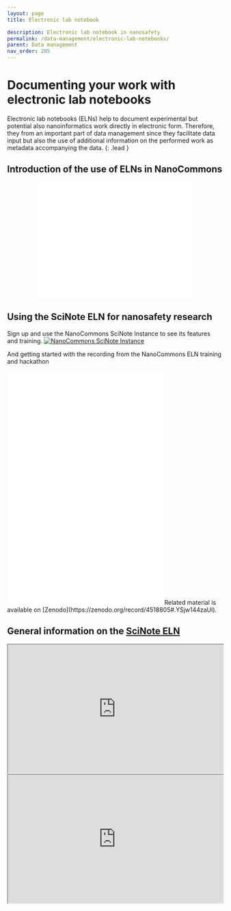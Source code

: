 ```yaml
---
layout: page
title: Electronic lab notebook

description: Electronic lab notebook in nanosafety 
permalink: /data-management/electronic-lab-notebooks/
parent: Data management
nav_order: 205
---
```


#  Documenting your work with electronic lab notebooks
Electronic lab notebooks (ELNs) help to document experimental but potential also nanoinformatics work directly in electronic form. Therefore, they from an important part of data management since they facilitate data input but also the use of additional information on the performed work as metadata accompanying the data.
{: .lead } 

## Introduction of the use of ELNs in NanoCommons
<center>
<iframe width="364" height="273" src="//www.youtube.com/embed/tM814yEukfA" frameborder="0" allowfullscreen="allowfullscreen">&nbsp;</iframe>
</center>

## Using the SciNote ELN for nanosafety research
Sign up and use the NanoCommons SciNote Instance to see its features and training. 
[![NanoCommons SciNote Instance]({{site.baseurl}}/images/nanocommons-scinote.jpg)](https://scinote.sevenpastnine.com/)

And getting started with the recording from the NanoCommons ELN training and hackathon
<iframe width="364" height="273" src="//www.youtube.com/embed/mxGlvWzFnHI" frameborder="0" allowfullscreen="allowfullscreen">&nbsp;</iframe>
<iframe width="364" height="273" src="//www.youtube.com/embed/mvIDkERUeHM" frameborder="0" allowfullscreen="allowfullscreen">&nbsp;</iframe>
Related material is available on [Zenodo](https://zenodo.org/record/4518805#.YSjw144zaUl).

## General information on the [SciNote ELN](https://www.scinote.net/)
<center>
<iframe src="https://www.scinote.net/webinar-go-digital/" width="100%" height="300"></iframe>
<iframe src="https://www.scinote.net/tutorials/" width="100%" height="300"></iframe>
</center>
